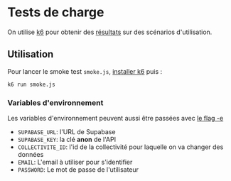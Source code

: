 # Tests de charge

On utilise [k6](https://k6.io/) pour obtenir des [résultats](https://k6.io/docs/get-started/results-output/) sur des scénarios d'utilisation.

## Utilisation
Pour lancer le smoke test `smoke.js`, [installer k6](https://k6.io/docs/get-started/installation/) puis :
```sh
k6 run smoke.js
```

### Variables d'environnement
Les variables d'environnement peuvent aussi être passées avec [le flag -e](https://k6.io/docs/using-k6/environment-variables/)
- `SUPABASE_URL`: l'URL de Supabase
- `SUPABASE_KEY`: la clé **anon** de l'API 
- `COLLECTIVITE_ID`: l'id de la collectivité pour laquelle on va changer des données 
- `EMAIL`: L'email à utiliser pour s'identifier
- `PASSWORD`: Le mot de passe de l'utilisateur  
